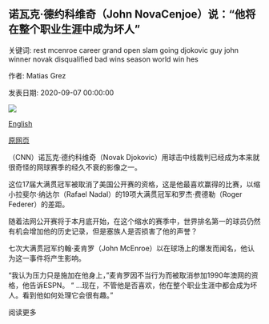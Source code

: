 ## 诺瓦克·德约科维奇（John NovaCenjoe）说：“他将在整个职业生涯中成为坏人”

关键词: rest mcenroe career grand open slam going djokovic guy john winner novak disqualified bad wins season world win hes

作者: Matias Grez

发表日期: 2020-09-07 00:00:00

![](https://cdn.cnn.com/cnnnext/dam/assets/200906212123-djokovic-lineswoman-super-tease.jpg)

[English](Novak%20Djokovic%3A%20%27He%27s%20going%20to%20be%20the%20bad%20guy%20the%20rest%20of%20his%20career%2C%27%20says%20John%20McEnroe.md)

[原网页](https://edition.cnn.com/2020/09/07/tennis/novak-djokovic-reaction-us-open-spt-intl/index.html)

（CNN）诺瓦克·德约科维奇（Novak Djokovic）用球击中线裁判已经成为本来就很奇怪的网球赛季的经久不衰的影像之一。

这位17届大满贯冠军被取消了美国公开赛的资格，这是他最喜欢赢得的比赛，以缩小拉斐尔·纳达尔（Rafael Nadal）的19项大满贯冠军和罗杰·费德勒（Roger Federer）的差距。

随着法网公开赛将于本月底开始，在这个缩水的赛季中，世界排名第一的球员仍然有机会增加他的历史记录，但是塞族人是否损害了他的声誉？

七次大满贯冠军约翰·麦肯罗（John McEnroe）以在球场上的爆发而闻名，他认为这一事件将产生影响。

“我认为压力只是施加在他身上，”麦肯罗因不当行为而被取消参加1990年澳网的资格，他告诉ESPN。 “ ...现在，不管他是否喜欢，他在整个职业生涯中都会成为坏人。看到他如何处理它会很有趣。”

阅读更多